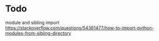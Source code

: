 # Todo
module and sibling import
https://stackoverflow.com/questions/54361477/how-to-import-python-modules-from-sibling-directory
